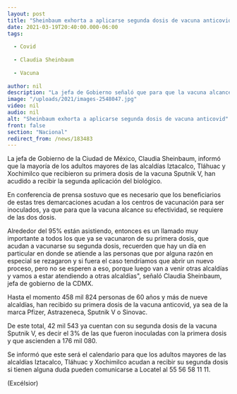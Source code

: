 ```yaml
---
layout: post
title: "Sheinbaum exhorta a aplicarse segunda dosis de vacuna anticovid"
date: 2021-03-19T20:40:00.000-06:00
tags:
  
  - Covid
  
  - Claudia Sheinbaum
  
  - Vacuna
  
author: nil
description: "La jefa de Gobierno señaló que para que la vacuna alcance su efectividad, se requiere que los adultos mayores acudan a aplicarse la segunda dosis"
image: "/uploads/2021/images-2548047.jpg"
video: nil
audio: nil
alt: "Sheinbaum exhorta a aplicarse segunda dosis de vacuna anticovid"
front: false
section: "Nacional"
redirect_from: /news/183483
---
```


La jefa de Gobierno de la Ciudad de México, Claudia Sheinbaum, informó que la mayoría de los adultos mayores de las alcaldías Iztacalco, Tláhuac y Xochimilco que recibieron su primera dosis de la vacuna Sputnik V, han acudido a recibir la segunda aplicación del biológico.

En conferencia de prensa sostuvo que es necesario que los beneficiarios de estas tres demarcaciones acudan a los centros de vacunación para ser inoculados, ya que para que la vacuna alcance su efectividad, se requiere de las dos dosis.

Alrededor del 95% están asistiendo, entonces es un llamado muy importante a todos los que ya se vacunaron de su primera dosis, que acudan a vacunarse su segunda dosis, recuerden que hay un día en particular en donde se atiende a las personas que por alguna razón en especial se rezagaron y si fuera el caso tendríamos que abrir un nuevo proceso, pero no se esperen a eso, porque luego van a venir otras alcaldías y vamos a estar atendiendo a otras alcaldías", señaló Claudia Sheinbaum, jefa de gobierno de la CDMX.

Hasta el momento 458 mil 824 personas de 60 años y más de nueve alcaldías, han recibido su primera dosis de la vacuna anticovid, ya sea de la marca Pfizer, Astrazeneca, Sputnik V o Sinovac.

De este total, 42 mil 543 ya cuentan con su segunda dosis de la vacuna Sputnik V, es decir el 3% de las que fueron inoculadas con la primera dosis y que ascienden a 176 mil 080.

Se informó que este será el calendario para que los adultos mayores de las alcaldías Iztacalco, Tláhuac y Xochimilco acudan a recibir su segunda dosis si tienen alguna duda pueden comunicarse a Locatel al 55 56 58 11 11. 

(Excélsior)